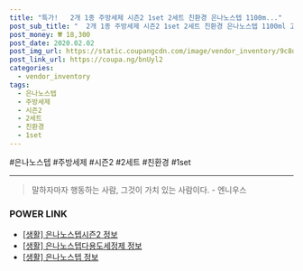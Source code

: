 ```yaml
--- 
title: "특가!   2개 1종 주방세제 시즌2 1set 2세트 친환경 은나노스텝 1100m..." 
post_sub_title: "  2개 1종 주방세제 시즌2 1set 2세트 친환경 은나노스텝 1100ml 고농축" 
post_money: ₩ 18,300 
post_date: 2020.02.02 
post_img_url: https://static.coupangcdn.com/image/vendor_inventory/9c8d/311efcf09d020aca70a18b7bca378163e646b39a3ad070bd037e40d8de0d.jpg 
post_link_url: https://coupa.ng/bnUyl2 
categories: 
  - vendor_inventory 
tags: 
  - 은나노스텝 
  - 주방세제 
  - 시즌2 
  - 2세트 
  - 친환경 
  - 1set 
--- 
```

  #은나노스텝 #주방세제 #시즌2 #2세트 #친환경 #1set 
<hr> 

> 말하자마자 행동하는 사람, 그것이 가치 있는 사람이다. - 엔니우스 


### POWER LINK

* <a href="https://blog.naver.com/sakai111/221758202269" target="_blank"> [생활] 은나노스텝시즌2 정보 </a>
* <a href="https://blog.naver.com/sakai111/221756966861" target="_blank"> [생활] 은나노스텝다용도세정제 정보 </a>
* <a href="https://blog.naver.com/sakai111/221768537058" target="_blank"> [생활] 은나노스텝 정보 </a>

